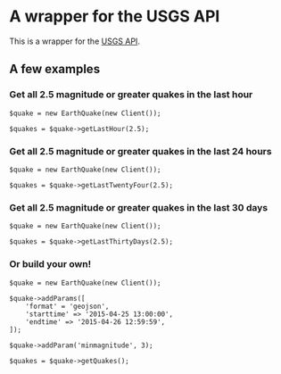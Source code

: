 A wrapper for the USGS API
==========================
This is a wrapper for the [USGS API](http://earthquake.usgs.gov/fdsnws/event/1/ "United States Geological Survey").

A few examples
--------------
### Get all 2.5 magnitude or greater quakes in the last hour
    $quake = new EarthQuake(new Client());
    
    $quakes = $quake->getLastHour(2.5);

### Get all 2.5 magnitude or greater quakes in the last 24 hours
    $quake = new EarthQuake(new Client());
    
    $quakes = $quake->getLastTwentyFour(2.5);

### Get all 2.5 magnitude or greater quakes in the last 30 days
    $quake = new EarthQuake(new Client());
    
    $quakes = $quake->getLastThirtyDays(2.5);

### Or build your own!
    $quake = new EarthQuake(new Client());
    
    $quake->addParams([
        'format' = 'geojson',
        'starttime' => '2015-04-25 13:00:00',
        'endtime' => '2015-04-26 12:59:59',
    ]);
    
    $quake->addParam('minmagnitude', 3);
    
    $quakes = $quake->getQuakes();
